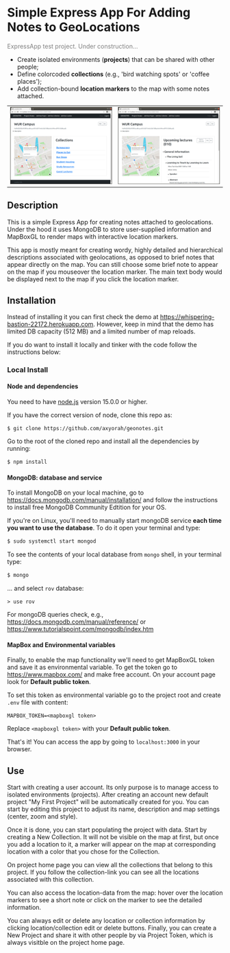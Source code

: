 # Simple Express App For Adding Notes to GeoLocations

<p style="color:grey;">ExpressApp test project. Under construction...</p>

- Create isolated environments (**projects**) that can be shared with other people;
- Define colorcoded **collections** (e.g., 'bird watching spots' or 'coffee places');
- Add collection-bound **location markers** to the map with some notes attached.

<table>
    <tr>
        <td><img src="./imgs/index.png"></td>
        <td><img src="./imgs/selected.png"></td>
    </tr>
</table>

## Description
This is a simple Express App for creating notes attached to geolocations. Under the hood it uses MongoDB to store user-supplied information and MapBoxGL to render maps with interactive location markers.

This app is mostly meant for creating wordy, highly detailed and hierarchical descriptions associated with geolocations, as opposed to brief notes that appear directly on the map. You can still choose some brief note to appear on the map if you mouseover the location marker. The main text body would be displayed next to the map if you click the location marker.

## Installation
Instead of installing it you can first check the demo at https://whispering-bastion-22172.herokuapp.com. However, keep in mind that the demo has limited DB capacity (512 MB) and a limited number of map reloads.

If you do want to install it locally and tinker with the code follow the instructions below:

### Local Install
#### Node and dependencies
You need to have [node.js](https://nodejs.org/en/) version 15.0.0 or higher.

If you have the correct version of node, clone this repo as:
```bash
$ git clone https://github.com/axyorah/geonotes.git
```

Go to the root of the cloned repo and install all the dependencies by running:
```bash
$ npm install 
```
#### MongoDB: database and service
To install MongoDB on your local machine, go to https://docs.mongodb.com/manual/installation/ and follow the instructions to install free MongoDB Community Edtition for your OS.

If you're on Linux, you'll need to manually start mongoDB service **each time you want to use the database**. To do it open your terminal and type:
```bash
$ sudo systemctl start mongod
```

To see the contents of your local database from `mongo` shell, in your terminal type:
```bash
$ mongo
```
... and select `rov` database:
```
> use rov
```

For mongoDB queries check, e.g., https://docs.mongodb.com/manual/reference/ or https://www.tutorialspoint.com/mongodb/index.htm

#### MapBox and Environmental variables
Finally, to enable the map functionality we'll need to get MapBoxGL token and save it as environmental variable. To get the token go to https://www.mapbox.com/ and make free account. On your account page look for **Default public token**. 

To set this token as environmental variable go to the project root and create `.env` file with content:
```
MAPBOX_TOKEN=<mapboxgl token>
``` 

Replace `<mapboxgl token>` with your **Default public token**.

That's it! You can access the app by going to `localhost:3000` in your browser.

## Use
Start with creating a user account. Its only purpose is to manage access to isolated environments (projects). After creating an account new default project "My First Project" will be automatically created for you. You can start by editing this project to adjust its name, description and map settings (center, zoom and style).

Once it is done, you can start populating the project with data. Start by creating a New Collection. It will not be visible on the map at first, but once you add a location to it, a marker will appear on the map at corresponding location with a color that you chose for the Collection.

On project home page you can view all the collections that belong to this project. If you follow the collection-link you can see all the locations associated with this collection.

You can also access the location-data from the map: hover over the location markers to see a short note or click on the marker to see the detailed information.

You can always edit or delete any location or collection information by clicking location/collection edit or delete buttons. Finally, you can create a New Project and share it with other people by via Project Token, which is always visitble on the project home page.